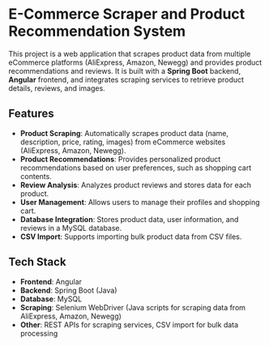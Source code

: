 # E-Commerce Scraper and Product Recommendation System

This project is a web application that scrapes product data from multiple eCommerce platforms (AliExpress, Amazon, Newegg) and provides product recommendations and reviews. It is built with a **Spring Boot** backend, **Angular** frontend, and integrates scraping services to retrieve product details, reviews, and images.

## Features

- **Product Scraping**: Automatically scrapes product data (name, description, price, rating, images) from eCommerce websites (AliExpress, Amazon, Newegg).
- **Product Recommendations**: Provides personalized product recommendations based on user preferences, such as shopping cart contents.
- **Review Analysis**: Analyzes product reviews and stores data for each product.
- **User Management**: Allows users to manage their profiles and shopping cart.
- **Database Integration**: Stores product data, user information, and reviews in a MySQL database.
- **CSV Import**: Supports importing bulk product data from CSV files.

## Tech Stack

- **Frontend**: Angular
- **Backend**: Spring Boot (Java)
- **Database**: MySQL
- **Scraping**: Selenium WebDriver (Java scripts for scraping data from AliExpress, Amazon, Newegg)
- **Other**: REST APIs for scraping services, CSV import for bulk data processing

